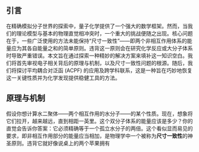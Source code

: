 ## 引言
在精确模拟分子世界的探索中，量子化学提供了一个强大的数学框架。然而，当我们的理论模型与基本的物理直觉相冲突时，一个重大的挑战便随之出现。核心问题在于，一些广泛使用的方法未能保持“尺寸一致性”——即两个非相互作用体系的能量应为其各自能量之和的简单原则。违背这一原则会在研究化学反应或大分子体系时导致严重错误。本文旨在通过探索一种精妙的解决方案来填补这一知识空白。我们将首先审视电子相关背后的原理与机制，以及尺寸一致性问题的根源。随后，我们将探讨平均耦合对泛函 (ACPF) 的应用及跨学科联系，这是一种旨在巧妙地恢复这一关键性质并为化学发现提供稳健工具的方法。

## 原理与机制

假设你想计算水二聚体——两个相互作用的水分子——的某个性质。现在，想象将它们拉开，越来越远，直到相距一英里。这个双分子体系的能量应该是多少？你的直觉会告诉你答案：它必须精确等于一个孤立水分子的两倍。这个看似显而易见的要求，即非相互作用部分的能量应当相加，是物理学中一个被称为**尺寸一致性**的神圣原则。违背它就好像说桌上的两个苹果拥有

